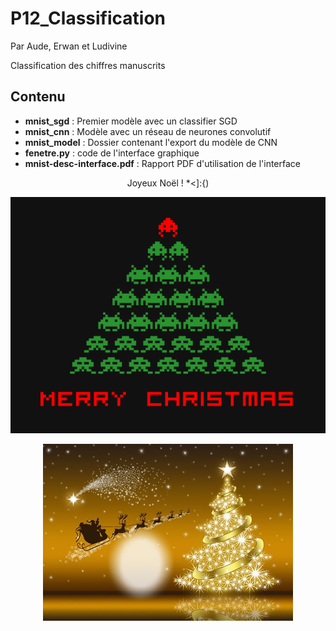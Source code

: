 # P12_Classification

Par Aude, Erwan et Ludivine

Classification des chiffres manuscrits

## Contenu

* __mnist_sgd__ : Premier modèle avec un classifier SGD
* __mnist_cnn__ : Modèle avec un réseau de neurones convolutif
* __mnist_model__ : Dossier contenant l'export du modèle de CNN
* __fenetre.py__ : code de l'interface graphique
* __mnist-desc-interface.pdf__ : Rapport PDF d'utilisation de l'interface


<p ALIGN="center">Joyeux Noël !     *<]:{)</p>

<p ALIGN="center"><img src="./images/noel.png"></p>
<p ALIGN="center"><img src="./images/nowel.jpg"></p>



